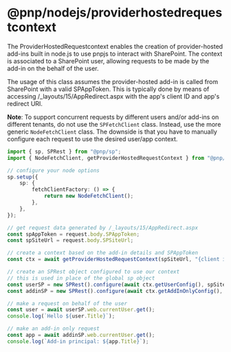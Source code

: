 # @pnp/nodejs/providerhostedrequestcontext

The ProviderHostedRequestcontext enables the creation of provider-hosted add-ins built in node.js to use pnpjs to interact with SharePoint. The context is associated to a SharePoint user, allowing requests to be made by the add-in on the behalf of the user.

The usage of this class assumes the provider-hosted add-in is called from SharePoint with a valid SPAppToken. This is typically done by means of accessing /_layouts/15/AppRedirect.aspx with the app's client ID and app's redirect URI.

**Note**: To support concurrent requests by different users and/or add-ins on different tenants, do not use the `SPFetchClient` class. Instead, use the more generic `NodeFetchClient` class. The downside is that you have to manually configure each request to use the desired user/app context.

```TypeScript
import { sp, SPRest } from "@pnp/sp";
import { NodeFetchClient, getProviderHostedRequestContext } from "@pnp/nodejs";

// configure your node options
sp.setup({
    sp: {
        fetchClientFactory: () => {
            return new NodeFetchClient();
        },
    },
});

// get request data generated by /_layouts/15/AppRedirect.aspx
const spAppToken = request.body.SPAppToken;
const spSiteUrl = request.body.SPSiteUrl;

// create a context based on the add-in details and SPAppToken
const ctx = await getProviderHostedRequestContext(spSiteUrl, "{client id}", "{client secret}", spAppToken);

// create an SPRest object configured to use our context
// this is used in place of the global sp object
const userSP = new SPRest().configure(await ctx.getUserConfig(), spSiteUrl);
const addinSP = new SPRest().configure(await ctx.getAddInOnlyConfig(), spSiteUrl);

// make a request on behalf of the user
const user = await userSP.web.currentUser.get();
console.log(`Hello ${user.Title}`);

// make an add-in only request
const app = await addinSP.web.currentUser.get();
console.log(`Add-in principal: ${app.Title}`);
```